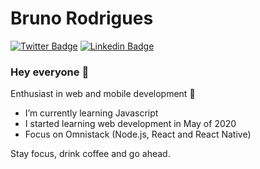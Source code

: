 # Bruno Rodrigues
[![Twitter Badge](https://img.shields.io/badge/-Twitter-44475a?style=flat&labelColor=44475a&logo=twitter&logoColor=white&link=https://twitter.com/brunordgss)](https://twitter.com/brunordgss)
[![Linkedin Badge](https://img.shields.io/badge/-Linkedin-44475a?style=flat&labelColor=44475a&logo=linkedin&logoColor=white&link=https://linkedin.com/brunordgs)](https://linkedin.com/in/brunordgs/)
### Hey everyone 👋

<!--
**brunordgs/brunordgs** is a ✨ _special_ ✨ repository because its `README.md` (this file) appears on your GitHub profile.

Here are some ideas to get you started:

- 🔭 I’m currently working on ...
- 🌱 I’m currently learning ...
- 👯 I’m looking to collaborate on ...
- 🤔 I’m looking for help with ...
- 💬 Ask me about ...
- 📫 How to reach me: ...
- 😄 Pronouns: ...
- ⚡ Fun fact: ...
-->

Enthusiast in web and mobile development 💜
- I’m currently learning Javascript
- I started learning web development in May of 2020
- Focus on Omnistack (Node.js, React and React Native)

Stay focus, drink coffee and go ahead.
